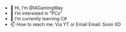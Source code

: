 - 👋 Hi, I’m @IAGamingWay
- 👀 I’m interested in "PCs"
- 🌱 I’m currently learning C#
- 📫 How to reach me: Via YT or Email
Email: Soon XD
